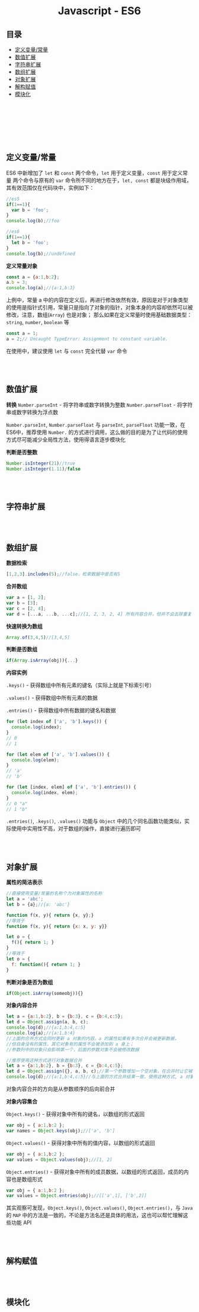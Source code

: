 # <div align="center">Javascript - ES6</center>

## 目录

- [定义变量/常量](#定义变量常量)
- [数值扩展](#数值扩展)
- [字符串扩展](#字符串扩展)
- [数组扩展](#数组扩展)
- [对象扩展](#对象扩展)
- [解构赋值](#解构赋值)
- [模块化](#模块化)

<br><br><br><br><br><br>

## 定义变量/常量

ES6 中新增加了 `let` 和 `const` 两个命令，`let` 用于定义变量，`const` 用于定义常量
两个命令与原有的 `var` 命令所不同的地方在于，`let, const` 都是块级作用域，其有效范围仅在代码块中，实例如下：

```js
//es5
if(1==1){
  var b = 'foo';
}
console.log(b);//foo

//es6
if(1==1){
  let b = 'foo';
}
console.log(b);//undefined
```

**定义常量对象**
```js
const a = {a:1,b:2};
a.b = 3;
console.log(a);//{a:1,b:3}
```
上例中，常量 a 中的内容在定义后，再进行修改依然有效，原因是对于对象类型的使用是指针式引用，常量只是指向了对象的指针，对象本身的内容却依然可以被修改，注意，数组(`Array`) 也是对象；
那么如果在定义常量时使用基础数据类型：`string`, `number`, `boolean` 等

```js
const a = 1;
a = 2;// Uncaught TypeError: Assignment to constant variable.
```

在使用中，建议使用 `let` 与 `const` 完全代替 `var` 命令

<br><br>

## 数值扩展

**转换**
`Number.parseInt` - 将字符串或数字转换为整数
`Number.parseFloat` - 将字符串或数字转换为浮点数

`Number.parseInt`, `Number.parseFloat` 与 `parseInt`, `parseFloat` 功能一致，在ES6中，推荐使用 `Number.` 的方式进行调用，这么做的目的是为了让代码的使用方式尽可能减少全局性方法，使用得语言逐步模块化

**判断是否整数**
```js
Number.isInteger(21)//true
Number.isInteger(1.11)/false
```

<br><br>

## 字符串扩展


<br><br>

## 数组扩展

**数据检索**

```js
[1,2,3].includes(5);//false，检索数据中是否有5
```

**合并数组**

```js
var a = [1, 2];
var b = [3];
var c = [2, 4];
var d = [...a, ...b, ...c];//[1, 2, 3, 2, 4] 所有内容合并，但并不会去除重复
```

**快速转换为数组**

```js
Array.of(3,4,5)//[3,4,5]
```

**判断是否数组**

```js
if(Array.isArray(obj)){...}
```

**内容实例**

`.keys()` - 获得数组中所有元素的键名（实际上就是下标索引号）

`.values()` - 获得数组中所有元素的数据

`.entries()` - 获得数组中所有数据的键名和数据

```js
for (let index of ['a', 'b'].keys()) {
  console.log(index);
}
// 0
// 1

for (let elem of ['a', 'b'].values()) {
  console.log(elem);
}
// 'a'
// 'b'

for (let [index, elem] of ['a', 'b'].entries()) {
  console.log(index, elem);
}
// 0 "a"
// 1 "b"
```
`.entries()`, `.keys()`, `.values()` 功能与 `Object` 中的几个同名函数功能类似，实际使用中实用性不高，对于数组的操作，直接进行遍历即可


<br><br>

## 对象扩展

**属性的简洁表示**

```js
//直接使用变量/常量的名称个为对象属性的名称
let a = 'abc';
let b = {a};//{a: 'abc'}

function f(x, y){ return {x, y};}
//等效于
function f(x, y){ return {x: x, y: y}}

let o = {
  f(){ return 1; }
}
//等效于
let o = {
  f: function(){ return 1; }
}
```

**判断对象是否为数组**

```js
if(Object.isArray(someobj)){}
```

**对象内容合并**

```js
let a = {a:1,b:2}, b = {b:3}, c = {b:4,c:5};
let d = Object.assign(a, b, c);
console.log(d);//{a:1,b:4,c:5}
console.log(a);//{a:1,b:4}
//上面的合并方式会同时更新 a 对象的内容，a 的属性如果有多次合并会被更新数据，
//但自身没有的属性，其它对象有的属性不会被添加到 a 身上；
//参数列中的对象只会影响第一个，后面的参数对象不会被修改数据

//推荐使用这种方式进行对象数据合并
let a = {a:1,b:2}, b = {b:3}, c = {b:4,c:5};
let d = Object.assign({}, a, b, c);//第一个参数增加一个空对象，在合并时让它被更新，不影响实际的对象变量内容
console.log(d);//{a:1,b:4,c:5}//与上面的方式合并结果一致，使用这种方式, a 对象的内容就不会被影响了
```
对象内容合并的方向是从参数顺序的后向前合并

**对象内容集合**

`Object.keys()` - 获得对象中所有的键名，以数组的形式返回
```js
var obj = { a:1,b:2 };
var names = Object.keys(obj);//['a', 'b']
```

`Object.values()` - 获得对象中所有的值内容，以数组的形式返回
```js
var obj = { a:1,b:2 };
var values = Object.values(obj);//[1, 2]
```

`Object.entries()` - 获得对象中所有的成员数据，以数组的形式返回，成员的内容也是数组形式
```js
var obj = { a:1,b:2 };
var values = Object.entries(obj);//[['a',1], ['b',2]]
```

其实观察可发现，`Object.keys()`, `Object.values()`, `Object.entries()`，与 `Java` 的 `MAP` 中的方法是一致的，不论是方法名还是具体的用法，这也可以帮忙理解这些功能 API

<br><br>

## 解构赋值


<br><br>

## 模块化


<br><br>
